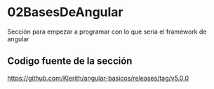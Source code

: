 # 02BasesDeAngular

Sección para empezar a programar con lo que seria el framework de angular

## Codigo fuente de la sección

<https://github.com/Klerith/angular-basicos/releases/tag/v5.0.0>
